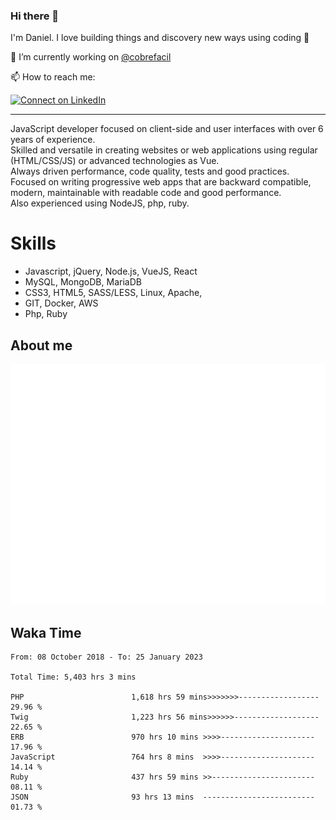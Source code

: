 ### Hi there 👋

I'm Daniel. I love building things and discovery new ways using coding :raised_hands: 

🔭 I’m currently working on [@cobrefacil](https://www.cobrefacil.com.br/)

📫 How to reach me:

[![Connect on LinkedIn](https://img.shields.io/badge/--linkedin?label=LinkedIn&logo=LinkedIn&style=social)](https://www.linkedin.com/in/daniel-cerverizzo/)

---

JavaScript developer focused on client-side and user interfaces with over 6 years of experience.  
Skilled and versatile in creating websites or web applications using regular (HTML/CSS/JS) or advanced technologies as Vue.  
Always driven performance, code quality, tests and good practices.  
 Focused on writing progressive web apps that are backward compatible, modern, maintainable with readable code and good performance.  
Also experienced using NodeJS, php, ruby. 


# Skills

 - Javascript, jQuery, Node.js, VueJS, React
 - MySQL, MongoDB, MariaDB    
 - CSS3, HTML5, SASS/LESS,  Linux, Apache,
 - GIT, Docker, AWS
 - Php, Ruby

## About me

![Metrics](/github-metrics.svg)

## Waka Time

<!--START_SECTION:waka-->

```text
From: 08 October 2018 - To: 25 January 2023

Total Time: 5,403 hrs 3 mins

PHP                        1,618 hrs 59 mins>>>>>>>------------------   29.96 %
Twig                       1,223 hrs 56 mins>>>>>>-------------------   22.65 %
ERB                        970 hrs 10 mins >>>>---------------------   17.96 %
JavaScript                 764 hrs 8 mins  >>>>---------------------   14.14 %
Ruby                       437 hrs 59 mins >>-----------------------   08.11 %
JSON                       93 hrs 13 mins  -------------------------   01.73 %
```

<!--END_SECTION:waka-->

